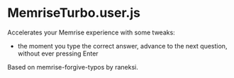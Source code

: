 MemriseTurbo.user.js
===========================

Accelerates your Memrise experience with some tweaks:
* the moment you type the correct answer, advance to the next question,
  without ever pressing Enter

Based on memrise-forgive-typos by raneksi.
